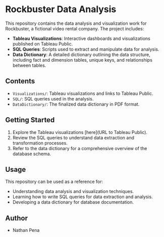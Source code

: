 # Rockbuster Data Analysis

This repository contains the data analysis and visualization work for Rockbuster, a fictional video rental company. The project includes:

- **Tableau Visualizations**: Interactive dashboards and visualizations published on Tableau Public.
- **SQL Queries**: Scripts used to extract and manipulate data for analysis.
- **Data Dictionary**: A detailed dictionary outlining the data structure, including fact and dimension tables, unique keys, and relationships between tables.

## Contents

- `Visualizations/`: Tableau visualizations and links to Tableau Public.
- `SQL/`: SQL queries used in the analysis.
- `DataDictionary/`: The finalized data dictionary in PDF format.

## Getting Started

1. Explore the Tableau visualizations [here](URL to Tableau Public).
2. Review the SQL queries to understand data extraction and transformation processes.
3. Refer to the data dictionary for a comprehensive overview of the database schema.

## Usage

This repository can be used as a reference for:
- Understanding data analysis and visualization techniques.
- Learning how to write SQL queries for data extraction and analysis.
- Developing a data dictionary for database documentation.

## Author

- Nathan Pena
